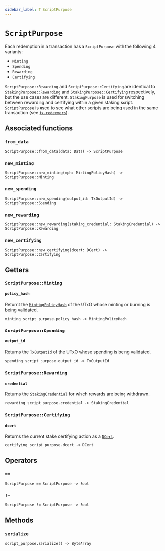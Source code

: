 ```yaml
---
sidebar_label: T ScriptPurpose
---
```

# `ScriptPurpose`

Each redemption in a transaction has a `ScriptPurpose` with the following 4 variants:
  * `Minting`
  * `Spending`
  * `Rewarding`
  * `Certifying`

`ScriptPurpose::Rewarding` and `ScriptPurpose::Certifying` are identical to [`StakingPurpose::Rewarding`](./stakingpurpose.md) and [`StakingPurpose::Certifying`](./stakingpurpose.md) respectively, but the use cases are different. `StakingPurpose` is used for switching between rewarding and certifying within a given staking script. `ScriptPurpose` is used to see what other scripts are being used in the same transaction (see [`tx.redeemers`](./tx.md#redeemers)).

## Associated functions

### `from_data`

```helios
ScriptPurpose::from_data(data: Data) -> ScriptPurpose
```

### `new_minting`

```helios
ScriptPurpose::new_minting(mph: MintingPolicyHash) -> ScriptPurpose::Minting
```

### `new_spending`

```helios
ScriptPurpose::new_spending(output_id: TxOutputId) -> ScriptPurpose::Spending
```

### `new_rewarding`

```helios
ScriptPurpose::new_rewarding(staking_credential: StakingCredential) -> ScriptPurpose::Rewarding
```

### `new_certifying`

```helios
ScriptPurpose::new_certifying(dcert: DCert) -> ScriptPurpose::Certifying
```

## Getters

### `ScriptPurpose::Minting`

#### `policy_hash`

Returnt the [`MintingPolicyHash`](./mintingpolicyhash.md) of the UTxO whose minting or burning is being validated.

```helios
minting_script_purpose.policy_hash -> MintingPolicyHash
```

### `ScriptPurpose::Spending`

#### `output_id`

Returns the [`TxOutputId`](./txoutputid.md) of the UTxO whose spending is being validated.

```helios
spending_script_purpose.output_id -> TxOutputId
```

### `ScriptPurpose::Rewarding`

#### `credential`

Returns the [`StakingCredential`](./stakingcredential.md) for which rewards are being withdrawn.

```helios
rewarding_script_purpose.credential -> StakingCredential
```

### `ScriptPurpose::Certifying`

#### `dcert`

Returns the current stake certifying action as a [`DCert`](./dcert.md).

```helios
certifying_script_purpose.dcert -> DCert
```

## Operators

### `==`

```helios
ScriptPurpose == ScriptPurpose -> Bool
```

### `!=`

```helios
ScriptPurpose != ScriptPurpose -> Bool
```

## Methods

### `serialize`

```helios
script_purpose.serialize() -> ByteArray
```